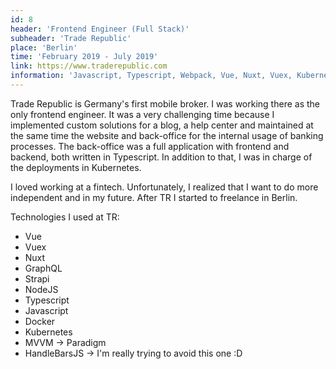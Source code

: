 ```yaml
---
id: 8
header: 'Frontend Engineer (Full Stack)'
subheader: 'Trade Republic'
place: 'Berlin'
time: 'February 2019 - July 2019'
link: https://www.traderepublic.com
information: 'Javascript, Typescript, Webpack, Vue, Nuxt, Vuex, Kubernetes, Docker'
---
```


Trade Republic is Germany's first mobile broker. I was working there as the only frontend engineer. It was a very challenging time because I implemented custom solutions for a blog, a help center and maintained at the same time the website and back-office for the internal usage of banking processes. The back-office was a full application with frontend and backend, both written in Typescript. In addition to that, I was in charge of the deployments in Kubernetes.

I loved working at a fintech. Unfortunately, I realized that I want to do more independent and in my future. After TR I started to freelance in Berlin.

Technologies I used at TR:

- Vue
- Vuex
- Nuxt
- GraphQL
- Strapi
- NodeJS
- Typescript
- Javascript
- Docker
- Kubernetes
- MVVM -> Paradigm
- HandleBarsJS -> I'm really trying to avoid this one :D
